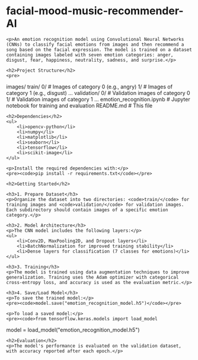 # facial-mood-music-recommender-AI
<!DOCTYPE html>
<html lang="en">
<head>
    <meta charset="UTF-8">
    <meta name="viewport" content="width=device-width, initial-scale=1.0">
    <title>Emotion Recognition Using CNN</title>
</head>
<body>

    <p>An emotion recognition model using Convolutional Neural Networks (CNNs) to classify facial emotions from images and then recommend a song based on the facial expression. The model is trained on a dataset containing images labeled with seven emotion categories: anger, disgust, fear, happiness, neutrality, sadness, and surprise.</p>

    <h2>Project Structure</h2>
    <pre>
images/
    train/
        0/  # Images of category 0 (e.g., angry)
        1/  # Images of category 1 (e.g., disgust)
        ...
    validation/
        0/  # Validation images of category 0
        1/  # Validation images of category 1
        ...
emotion_recognition.ipynb  # Jupyter notebook for training and evaluation
README.md                 # This file
    </pre>

    <h2>Dependencies</h2>
    <ul>
        <li>opencv-python</li>
        <li>numpy</li>
        <li>matplotlib</li>
        <li>seaborn</li>
        <li>tensorflow</li>
        <li>scikit-image</li>
    </ul>

    <p>Install the required dependencies with:</p>
    <pre><code>pip install -r requirements.txt</code></pre>

    <h2>Getting Started</h2>

    <h3>1. Prepare Dataset</h3>
    <p>Organize the dataset into two directories: <code>train/</code> for training images and <code>validation/</code> for validation images. Each subdirectory should contain images of a specific emotion category.</p>

    <h3>2. Model Architecture</h3>
    <p>The CNN model includes the following layers:</p>
    <ul>
        <li>Conv2D, MaxPooling2D, and Dropout layers</li>
        <li>BatchNormalization for improved training stability</li>
        <li>Dense layers for classification (7 classes for emotions)</li>
    </ul>

    <h3>3. Training</h3>
    <p>The model is trained using data augmentation techniques to improve generalization. Training uses the Adam optimizer with categorical cross-entropy loss, and accuracy is used as the evaluation metric.</p>

    <h3>4. Save/Load Model</h3>
    <p>To save the trained model:</p>
    <pre><code>model.save("emotion_recognition_model.h5")</code></pre>

    <p>To load a saved model:</p>
    <pre><code>from tensorflow.keras.models import load_model
model = load_model("emotion_recognition_model.h5")</code></pre>

    <h2>Evaluation</h2>
    <p>The model's performance is evaluated on the validation dataset, with accuracy reported after each epoch.</p>
</body>
</html>
